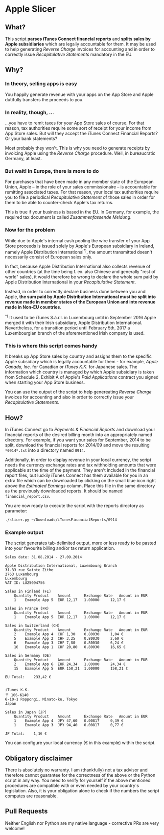 # Apple Slicer

## What?
This script **parses iTunes Connect financial reports** and **splits sales by Apple subsidiaries** which are legally accountable for them.
It may be used to help generating *Reverse Charge* invoices for accounting and in order to correctly issue *Recapitulative Statements* mandatory in the EU.

## Why?

### In theory, selling apps is easy
You happily generate revenue with your apps on the App Store and Apple dutifully transfers the proceeds to you.

### In reality, though, ...
...you have to remit taxes for your App Store sales of course. For that reason, tax authorities require some sort of receipt for your income from App Store sales.
But will they accept the iTunes Connect Financial Reports? Or your bank statements?

Most probably they won't. This is why you need to generate receipts by invoicing Apple using the *Reverse Charge* procedure. Well, in bureaucratic Germany, at least.

### But wait! In Europe, there is more to do
For purchases that have been made in any member state of the European Union, Apple – in the role of your sales commissionaire – is accountable for remitting associated taxes.
For that reason, your local tax authorities require you to file a periodical *Recapitulative Statement* of those sales in order for them to be able to counter-check Apple's tax returns.

This is true if your business is based in the EU. In Germany, for example, the required tax document is called *Zusammenfassende Meldung*.

### Now for the problem
While due to Apple's internal cash pooling the wire transfer of your App Store proceeds is issued solely by Apple's European subsidiary in Ireland, namely Apple Distribution International<sup>*)</sup>, the amount transmitted doesn't necessarily consist of European sales only.

In fact, because Apple Distribution International also collects revenue of other countries (at the time being f. ex. also Chinese and generally "rest of world" sales), it would therefore be wrong to declare the whole sum paid by Apple Distribution International in your *Recapitulative Statement*.

Instead, in order to correctly declare business done between you and Apple, **the sum paid by Apple Distribution International must be split into revenue made in member states of the European Union and into revenue made in Non-EU countries**.

<sup>*)</sup> It used to be iTunes S.à.r.l. in Luxembourg until in September 2016 Apple merged it with their Irish subsidiary, Apple Distribution International. Nevertheless, for a transition period until February 5th, 2017 a Luxembourgian branch of the aforementioned Irish company is used.

### This is where this script comes handy
It breaks up App Store sales by country and assigns them to the specific Apple subsidiary which is legally accountable for them - for example,  *Apple Canada, Inc.* for Canadian or *iTunes K.K.* for Japanese sales.
The information which country is managed by which Apple subsidiary is taken from Schedule 2, Exhibit A of Apple's *Paid Applications* contract you signed when starting your App Store business.

You can use the output of the script to help genereating *Reverse Charge* invoices for accounting and also in order to correctly issue your *Recapitulative Statements*.

## How?

In iTunes Connect go to *Payments & Financial Reports* and download your financial reports of the desired billing month into an appropriately named directory.
For example, if you want your sales for September, 2014 to be split, download the financial reports for 2014/09 and move the resulting `*0914*.txt` into a directory named `0914`.

Additionally, in order to display revenue in your local currency, the script needs the currency exchange rates and tax withholding amounts that were applicable at the time of the payment.
They aren't included in the financial report files, but luckily iTunes Connect has them available for you in an extra file which can be downloaded by clicking on the small blue icon right above the *Estimated Earnings* column. 
Place this file in the same directory as the previously downloaded reports. It should be named `financial_report.csv`.

You are now ready to execute the script with the reports directory as parameter:

```sh
./slicer.py ~/Downloads/iTunesFinancialReports/0914
```
### Example output

The script generates tab-delimited output, more or less ready to be pasted into your favourite billing and/or tax return application.

```text
Sales date: 31.08.2014 - 27.09.2014 

Apple Distribution International, Luxembourg Branch
31-33 rue Sainte Zithe
2763 Luxembourg
Luxembourg
VAT ID: LU25094756

Sales in Finland (FI)
	Quantity Product	Amount		Exchange Rate	Amount in EUR
	1	 Example App 5	EUR 12,17	1.00000		12,17 €

Sales in France (FR)
	Quantity Product	Amount		Exchange Rate	Amount in EUR
	1	 Example App 5	EUR 12,17	1.00000		12,17 €

Sales in Switzerland (CH)
	Quantity Product	Amount		Exchange Rate	Amount in EUR
	2	 Example App 4	CHF 1,30	0.80030		1,04 €
	5	 Example App 2	CHF 3,25	0.80030		2,60 €
	6	 Example App 3	CHF 7,80	0.80030		6,24 €
	16	 Example App 1	CHF 20,80	0.80030		16,65 €

Sales in Germany (DE)
	Quantity Product	Amount		Exchange Rate	Amount in EUR
	2	 Example App 6	EUR 24,34	1.00000		24,34 €
	15	 Example App 5	EUR 158,21	1.00000		158,21 €

EU Total:	 233,42 €


iTunes K.K.
〒 106-6140
6-10-1 Roppongi, Minato-ku, Tokyo
Japan

Sales in Japan (JP)
	Quantity Product	Amount		Exchange Rate	Amount in EUR
	1	 Example App 4	JPY 47,60	0.00817		0,39 €
	1	 Example App 3	JPY 94,40	0.00817		0,77 €

JP Total:	 1,16 €
```

You can configure your local currency (€ in this example) within the script.

## Obligatory disclaimer

There is absolutely no warranty. I am (thankfully) not a tax advisor and therefore cannot guarantee for the correctness of the above or the Python script in any way.
You need to verify for yourself if the above mentioned procedures are compatible with or even needed by your country's legislation.
Also, it is your obligation alone to check if the numbers the script computes are reasonable.

## Pull Requests
Neither English nor Python are my native language - corrective PRs are very welcome!
